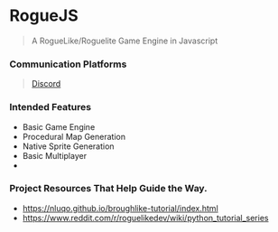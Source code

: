 # RogueJS

> A RogueLike/Roguelite Game Engine in Javascript

### Communication Platforms

> [Discord](https://discord.gg/atuZfDJ)

### Intended Features

- Basic Game Engine
- Procedural Map Generation
- Native Sprite Generation
- Basic Multiplayer
- 

### Project Resources That Help Guide the Way.

- https://nluqo.github.io/broughlike-tutorial/index.html
- https://www.reddit.com/r/roguelikedev/wiki/python_tutorial_series
